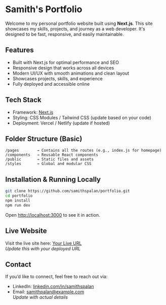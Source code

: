 # Samith's Portfolio

Welcome to my personal portfolio website built using **Next.js**. This site showcases my skills, projects, and journey as a web developer. It's designed to be fast, responsive, and easily maintainable.

## Features

- Built with Next.js for optimal performance and SEO
- Responsive design that works across all devices
- Modern UI/UX with smooth animations and clean layout
- Showcases projects, skills, and experience
- Fully deployed and accessible online

## Tech Stack

- Framework: [Next.js](https://nextjs.org/)
- Styling: CSS Modules / Tailwind CSS (update based on your code)
- Deployment: Vercel / Netlify (update if hosted)

## Folder Structure (Basic)

```
/pages        → Contains all the routes (e.g., index.js for homepage)
/components   → Reusable React components
/public       → Static files and assets
/styles       → Global and modular CSS
```

## Installation & Running Locally

```bash
git clone https://github.com/samithspalan/portfolio.git
cd portfolio
npm install
npm run dev
```

Open [http://localhost:3000](http://localhost:3000) to see it in action.

## Live Website

Visit the live site here: [Your Live URL](https://your-live-site.vercel.app)  
_Update this with your deployed URL_

## Contact

If you’d like to connect, feel free to reach out via:

- LinkedIn: [linkedin.com/in/samithspalan](https://linkedin.com/in/samithspalan)
- Email: samithpalan@example.com  
_Update with actual details_

